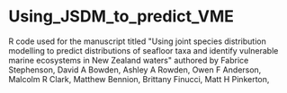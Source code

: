 # Using_JSDM_to_predict_VME
R code used for the manuscript titled "Using joint species distribution modelling to predict distributions of seafloor taxa and identify vulnerable marine ecosystems in New Zealand waters" authored by Fabrice Stephenson, David A Bowden, Ashley A Rowden, Owen F Anderson, Malcolm R Clark, Matthew Bennion, Brittany Finucci, Matt H Pinkerton,
